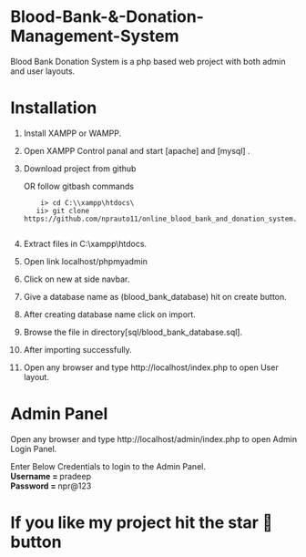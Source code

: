 # Blood-Bank-&-Donation-Management-System

Blood Bank Donation System is a php based web project with both admin and user layouts.

# Installation

1. Install XAMPP or WAMPP.

2. Open XAMPP Control panal and start [apache] and [mysql] .

3. Download project from github

   OR follow gitbash commands <br>
     ```t
         i> cd C:\\xampp\htdocs\
        ii> git clone https://github.com/nprauto11/online_blood_bank_and_donation_system.git
     
     
4. Extract files in C:\xampp\htdocs.

5. Open link localhost/phpmyadmin

6. Click on new at side navbar.

7. Give a database name as (blood_bank_database) hit on create button.

8. After creating database name click on import.

9. Browse the file in directory[sql/blood_bank_database.sql].

10. After importing successfully.

11. Open any browser and type http://localhost/index.php to open User layout.
     
# Admin Panel
   Open any browser and type http://localhost/admin/index.php to open Admin Login Panel.
   
   Enter Below Credentials to login to the Admin Panel.<br>
   <b> Username = </b> pradeep<br>
   <b>Password = </b> npr@123
   
# If you like my project hit the star 🌟 button

